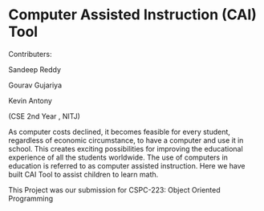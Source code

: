 # Computer Assisted Instruction (CAI) Tool

Contributers: 

Sandeep Reddy 

Gourav Gujariya

Kevin Antony

(CSE 2nd Year , NITJ)

As computer costs declined, it becomes feasible for every student, regardless of economic circumstance,
to have a computer and use it in school. This creates exciting possibilities for improving the educational
experience of all the students worldwide. The use of computers in education is referred to as computer
assisted instruction. Here we have built CAI Tool to assist children to learn math. 

This Project was our submission for CSPC-223: Object Oriented Programming


